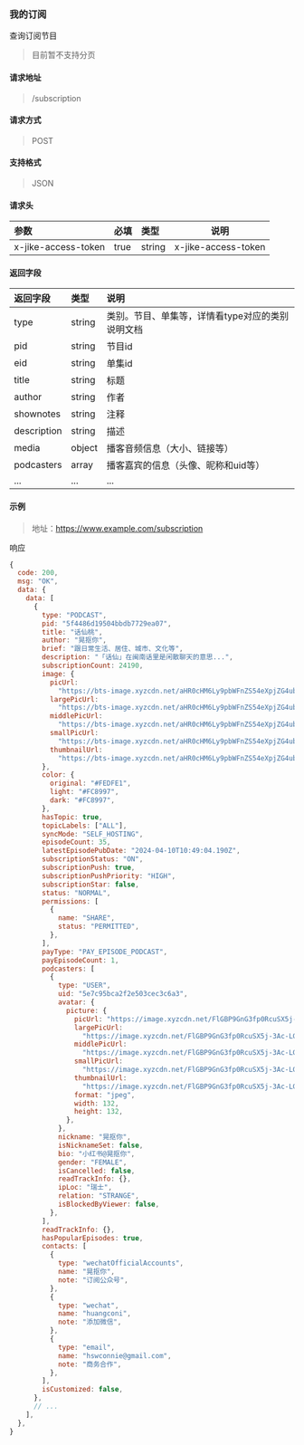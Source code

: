 ### 我的订阅

查询订阅节目

> 目前暂不支持分页

#### 请求地址

> /subscription

#### 请求方式

> POST

#### 支持格式

> JSON

#### 请求头

| 参数                | 必填 | 类型   | 说明                |
| :------------------ | :--- | :----- | ------------------- |
| x-jike-access-token | true | string | x-jike-access-token |

#### 返回字段

| 返回字段    | 类型   | 说明                                             |
| :---------- | :----- | :----------------------------------------------- |
| type        | string | 类别。节目、单集等，详情看type对应的类别说明文档 |
| pid         | string | 节目id                                           |
| eid         | string | 单集id                                           |
| title       | string | 标题                                             |
| author      | string | 作者                                             |
| shownotes   | string | 注释                                             |
| description | string | 描述                                             |
| media       | object | 播客音频信息（大小、链接等）                     |
| podcasters  | array  | 播客嘉宾的信息（头像、昵称和uid等）              |
| ...         | ...    | ...                                              |


#### 示例

> 地址：https://www.example.com/subscription

响应
```javascript
{
  code: 200,
  msg: "OK",
  data: {
    data: [
      {
        type: "PODCAST",
        pid: "5f4486d19504bbdb7729ea07",
        title: "话仙桃",
        author: "晃抠你",
        brief: "跟日常生活、居住、城市、文化等",
        description: "「话仙」在闽南话里是闲散聊天的意思...",
        subscriptionCount: 24190,
        image: {
          picUrl:
            "https://bts-image.xyzcdn.net/aHR0cHM6Ly9pbWFnZS54eXpjZG4ubmV0L0ZnLXRKaE9GcDY1ZlMyUnFOR2IzaGRfN2Q2blEucG5n.png",
          largePicUrl:
            "https://bts-image.xyzcdn.net/aHR0cHM6Ly9pbWFnZS54eXpjZG4ubmV0L0ZnLXRKaE9GcDY1ZlMyUnFOR2IzaGRfN2Q2blEucG5n.png@large",
          middlePicUrl:
            "https://bts-image.xyzcdn.net/aHR0cHM6Ly9pbWFnZS54eXpjZG4ubmV0L0ZnLXRKaE9GcDY1ZlMyUnFOR2IzaGRfN2Q2blEucG5n.png@middle",
          smallPicUrl:
            "https://bts-image.xyzcdn.net/aHR0cHM6Ly9pbWFnZS54eXpjZG4ubmV0L0ZnLXRKaE9GcDY1ZlMyUnFOR2IzaGRfN2Q2blEucG5n.png@small",
          thumbnailUrl:
            "https://bts-image.xyzcdn.net/aHR0cHM6Ly9pbWFnZS54eXpjZG4ubmV0L0ZnLXRKaE9GcDY1ZlMyUnFOR2IzaGRfN2Q2blEucG5n.png@thumbnail",
        },
        color: {
          original: "#FEDFE1",
          light: "#FC8997",
          dark: "#FC8997",
        },
        hasTopic: true,
        topicLabels: ["ALL"],
        syncMode: "SELF_HOSTING",
        episodeCount: 35,
        latestEpisodePubDate: "2024-04-10T10:49:04.190Z",
        subscriptionStatus: "ON",
        subscriptionPush: true,
        subscriptionPushPriority: "HIGH",
        subscriptionStar: false,
        status: "NORMAL",
        permissions: [
          {
            name: "SHARE",
            status: "PERMITTED",
          },
        ],
        payType: "PAY_EPISODE_PODCAST",
        payEpisodeCount: 1,
        podcasters: [
          {
            type: "USER",
            uid: "5e7c95bca2f2e503cec3c6a3",
            avatar: {
              picture: {
                picUrl: "https://image.xyzcdn.net/FlGBP9GnG3fp0RcuSX5j-3Ac-LGb",
                largePicUrl:
                  "https://image.xyzcdn.net/FlGBP9GnG3fp0RcuSX5j-3Ac-LGb@large",
                middlePicUrl:
                  "https://image.xyzcdn.net/FlGBP9GnG3fp0RcuSX5j-3Ac-LGb@middle",
                smallPicUrl:
                  "https://image.xyzcdn.net/FlGBP9GnG3fp0RcuSX5j-3Ac-LGb@small",
                thumbnailUrl:
                  "https://image.xyzcdn.net/FlGBP9GnG3fp0RcuSX5j-3Ac-LGb@thumbnail",
                format: "jpeg",
                width: 132,
                height: 132,
              },
            },
            nickname: "晃抠你",
            isNicknameSet: false,
            bio: "小红书@晃抠你",
            gender: "FEMALE",
            isCancelled: false,
            readTrackInfo: {},
            ipLoc: "瑞士",
            relation: "STRANGE",
            isBlockedByViewer: false,
          },
        ],
        readTrackInfo: {},
        hasPopularEpisodes: true,
        contacts: [
          {
            type: "wechatOfficialAccounts",
            name: "晃抠你",
            note: "订阅公众号",
          },
          {
            type: "wechat",
            name: "huangconi",
            note: "添加微信",
          },
          {
            type: "email",
            name: "hswconnie@gmail.com",
            note: "商务合作",
          },
        ],
        isCustomized: false,
      },
      // ...
    ],
  },
}
```